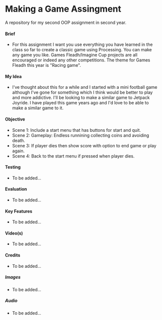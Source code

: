 # Making a Game Assingment
A repository for my second OOP assignment in second year.

#### Brief
- For this assignment I want you use everything you have learned in the class so far to create a classic game using Processing. You can make any game you like. Games Fleadh/Imagine Cup projects are all encouraged or indeed any other competitions. The theme for Games Fleadh this year is "Racing game".

#### My Idea
- I've thought about this for a while and I started with a mini football game although I've gone for something which I think would be better to play and more addictive. I'll be looking to make a similar game to Jetpack Joyride. I have played this game years ago and I'd love to be able to make a similar game to it.

#### Objective
- Scene 1: Include a start menu that has buttons for start and quit.
- Scene 2: Gameplay: Endless runnining collecting coins and avoiding death.
- Scene 3: If player dies then show score with option to end game or play again.
- Scene 4: Back to the start menu if pressed when player dies.

#### Testing
- To be added...

#### Evaluation
- To be added...

#### Key Features
- To be added...

#### Video(s)
- To be added...

#### Credits
- To be added...

##### Images
- To be added...

##### Audio
- To be added...
